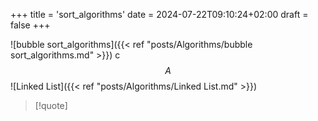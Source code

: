 +++
title = 'sort_algorithms'
date = 2024-07-22T09:10:24+02:00
draft = false
+++

![bubble sort_algorithms]({{< ref "posts/Algorithms/bubble sort_algorithms.md" >}})
c
$$A$$
![Linked List]({{< ref "posts/Algorithms/Linked List.md" >}})

>[!quote]  